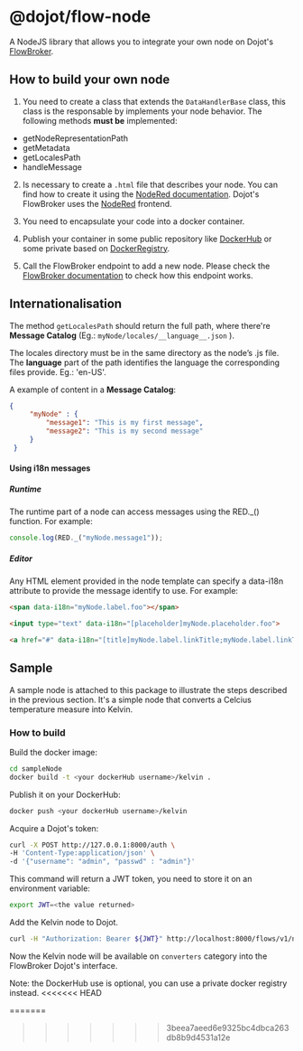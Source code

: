 # @dojot/flow-node

A NodeJS library that allows you to integrate your own node on Dojot's [FlowBroker](https://github.com/dojot/flowbroker).

## How to build your own node

1) You need to create a class that extends the `DataHandlerBase` class, this
class is the responsable by implements your node behavior. The following methods
__must be__ implemented:
  - getNodeRepresentationPath
  - getMetadata
  - getLocalesPath
  - handleMessage

2) Is necessary to create a `.html` file that describes your node. You can find how to create it using the [NodeRed documentation](https://nodered.org/docs/creating-nodes/). Dojot's FlowBroker uses the [NodeRed](https://nodered.org/) frontend.


3) You need to encapsulate your code into a docker container.

4) Publish your container in some public repository like [DockerHub](https://hub.docker.com/) or some private based on [DockerRegistry](https://docs.docker.com/registry).

5) Call the FlowBroker endpoint to add a new node. Please check the [FlowBroker documentation](https://dojot.github.io/flowbroker/apiary_latest.html) to check
how this endpoint works.

## Internationalisation

The method `getLocalesPath`  should return the full path, where there're __Message Catalog__ (Eg.: `myNode/locales/__language__.json` ).

The locales directory must be in the same directory as the node’s .js file.
The __language__ part of the path identifies the language the corresponding files provide. Eg.: 'en-US'.

A example of content in a  __Message Catalog__:

```json 
{
     "myNode" : {
         "message1": "This is my first message",
         "message2": "This is my second message"
     }
 }
```

#### Using i18n messages 

##### Runtime 
The runtime part of a node can access messages using the RED._() function. For example:

```javascript 
console.log(RED._("myNode.message1"));
```

##### Editor 

Any HTML element provided in the node template can specify a data-i18n attribute to provide the message identify to use. For example:

```html 
<span data-i18n="myNode.label.foo"></span>

<input type="text" data-i18n="[placeholder]myNode.placeholder.foo">

<a href="#" data-i18n="[title]myNode.label.linkTitle;myNode.label.linkText"></a>
```

## Sample
A sample node is attached to this package to illustrate the steps described in
the previous section. It's a simple node that converts a Celcius temperature
measure into Kelvin.

### How to build

Build the docker image:
```sh
cd sampleNode
docker build -t <your dockerHub username>/kelvin .
```

Publish it on your DockerHub:
```sh
docker push <your dockerHub username>/kelvin
```

Acquire a Dojot's token:
```sh
curl -X POST http://127.0.0.1:8000/auth \
-H 'Content-Type:application/json' \
-d '{"username": "admin", "passwd" : "admin"}'
```

This command will return a JWT token, you need to store it on an environment
variable:
```sh
export JWT=<the value returned>
```

Add the Kelvin node to Dojot.
```sh
curl -H "Authorization: Bearer ${JWT}" http://localhost:8000/flows/v1/node -H 'content-type: application/json' -d '{"image": "<your dockerHub username>/kelvin:latest", "id":"kelvin"}'
```

Now the Kelvin node will be available on `converters` category into the FlowBroker Dojot's interface.

Note: the DockerHub use is optional, you can use a private docker registry instead.
<<<<<<< HEAD


=======
>>>>>>> 3beea7aeed6e9325bc4dbca263db8b9d4531a12e
